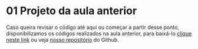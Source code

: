 # 01 Projeto da aula anterior

Caso queira revisar o código até aqui ou começar a partir desse ponto, disponibilizamos os códigos realizados na aula anterior, para baixá-lo [clique neste link](https://github.com/alura-cursos/3325-jornada-milhas/archive/refs/heads/aula-2.zip) ou veja [nosso repositório](https://github.com/alura-cursos/3325-jornada-milhas/tree/aula-2) do Github.